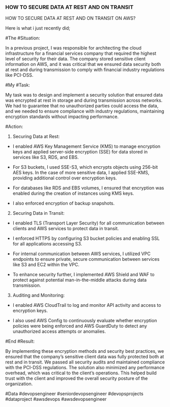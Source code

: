 ### HOW TO SECURE DATA AT REST AND ON TRANSIT
HOW TO SECURE DATA AT REST AND ON TRANSIT ON AWS?

Here is what i just recently did;



#The #Situation:

In a previous project, I was responsible for architecting the cloud infrastructure for a financial services company that required the highest level of security for their data. The company stored sensitive client information on AWS, and it was critical that we ensured data security both at rest and during transmission to comply with financial industry regulations like PCI-DSS.



#My #Task:

My task was to design and implement a security solution that ensured data was encrypted at rest in storage and during transmission across networks. We had to guarantee that no unauthorized parties could access the data, and we needed to ensure compliance with industry regulations, maintaining encryption standards without impacting performance.



#Action:

1. Securing Data at Rest:

  - I enabled AWS Key Management Service (KMS) to manage encryption keys and applied server-side encryption (SSE) for data stored in services like S3, RDS, and EBS.

  - For S3 buckets, I used SSE-S3, which encrypts objects using 256-bit AES keys. In the case of more sensitive data, I applied SSE-KMS, providing additional control over encryption keys.

  - For databases like RDS and EBS volumes, I ensured that encryption was enabled during the creation of instances using KMS keys.

  - I also enforced encryption of backup snapshots.



2. Securing Data in Transit:

  - I enabled TLS (Transport Layer Security) for all communication between clients and AWS services to protect data in transit.

  - I enforced HTTPS by configuring S3 bucket policies and enabling SSL for all applications accessing S3.

  - For internal communication between AWS services, I utilized VPC endpoints to ensure private, secure communication between services like S3 and EC2 within the VPC.

  - To enhance security further, I implemented AWS Shield and WAF to protect against potential man-in-the-middle attacks during data transmission.



3. Auditing and Monitoring:

  - I enabled AWS CloudTrail to log and monitor API activity and access to encryption keys.

  - I also used AWS Config to continuously evaluate whether encryption policies were being enforced and AWS GuardDuty to detect any unauthorized access attempts or anomalies.



#End #Result:

By implementing these encryption methods and security best practices, we ensured that the company’s sensitive client data was fully protected both at rest and in transit. We passed all security audits and maintained compliance with the PCI-DSS regulations. The solution also minimized any performance overhead, which was critical to the client’s operations. This helped build trust with the client and improved the overall security posture of the organization.





#Data #devopsengineer #seniordevopsengineer #devopsprojects #dataproject #awsdevops #awsdevopsengineer
